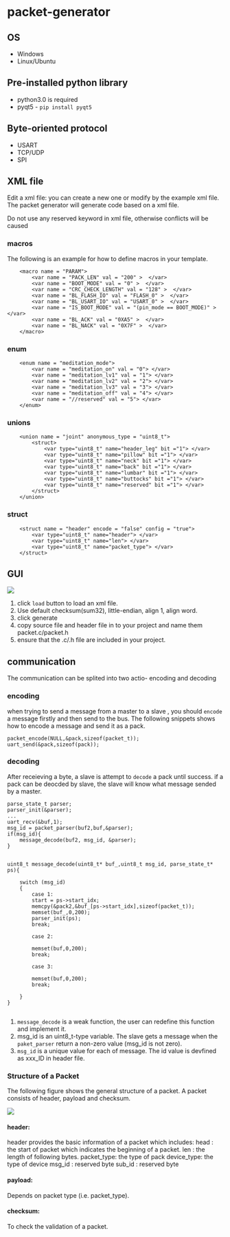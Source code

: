 # packet-generator

## OS
 * Windows
 * Linux/Ubuntu 

## Pre-installed python library
 * python3.0 is required
 * pyqt5 - `pip install pyqt5`

## Byte-oriented protocol
 * USART
 * TCP/UDP
 * SPI

## XML file
Edit a xml file: you can create a new one or modify by the example xml file. The packet generator will generate code based on a xml file. 

Do not use any reserved keyword in xml file, otherwise conflicts will be caused



### macros
The following is an example for how to define macros in your template. 
```
    <macro name = "PARAM">
        <var name = "PACK_LEN" val = "200" >  </var>
        <var name = "BOOT_MODE" val = "0" >  </var>
        <var name = "CRC_CHECK_LENGTH" val = "128" >  </var>
        <var name = "BL_FLASH_IO" val = "FLASH_0" >  </var>        
        <var name = "BL_USART_IO" val = "USART_0" >  </var>
        <var name = "IS_BOOT_MODE" val = "(pin_mode == BOOT_MODE)" >  </var>
        <var name = "BL_ACK" val = "0XA5" >  </var>
        <var name = "BL_NACK" val = "0X7F" >  </var>                        
    </macro>
```
### enum
```
    <enum name = "meditation_mode">
        <var name = "meditation_on" val = "0"> </var>
        <var name = "meditation_lv1" val = "1"> </var>
        <var name = "meditation_lv2" val = "2"> </var>
        <var name = "meditation_lv3" val = "3"> </var>
        <var name = "meditation_off" val = "4"> </var>
        <var name = "//reserved" val = "5"> </var>
    </enum>
```
### unions
```
    <union name = "joint" anonymous_type = "uint8_t">
        <struct>
            <var type="uint8_t" name="header_leg" bit ="1"> </var>
            <var type="uint8_t" name="pillow" bit ="1"> </var>
            <var type="uint8_t" name="neck" bit ="1"> </var>
            <var type="uint8_t" name="back" bit ="1"> </var>
            <var type="uint8_t" name="lumbar" bit ="1"> </var>
            <var type="uint8_t" name="buttocks" bit ="1"> </var>
            <var type="uint8_t" name="reserved" bit ="1"> </var>
        </struct>
    </union>
```

### struct
```
    <struct name = "header" encode = "false" config = "true">
        <var type="uint8_t" name="header"> </var>
        <var type="uint8_t" name="len"> </var>
    	<var type="uint8_t" name="packet_type"> </var>
    </struct>   
```

## GUI

![](https://i.imgur.com/Pm1Ez3V.png)

1. click `load` button to load an xml file.
2.  Use default checksum(sum32), little-endian, align 1, align word.
3.  click generate
4.  copy source file and header file in to your project and name them packet.c/packet.h
5. ensure that the .c/.h file are included in your project.


## communication
The communication can be splited into two actio- 
encoding and decoding

### encoding
when trying to send a message from a master to a slave , you should `encode` a message firstly and then send to the bus.
The following snippets shows how to encode a message and  send it as a pack.

```
packet_encode(NULL,&pack,sizeof(packet_t));
uart_send(&pack,sizeof(pack));
```


### decoding
After receieving a byte, a slave is attempt to `decode` a pack until success. if a pack can be deocded by slave, the slave will know what message sended by a master.

```
parse_state_t parser;
parser_init(&parser);
...
uart_recv(&buf,1);
msg_id = packet_parser(buf2,buf,&parser);
if(msg_id){
    message_decode(buf2, msg_id, &parser);
}


uint8_t message_decode(uint8_t* buf_,uint8_t msg_id, parse_state_t* ps){
	
	switch (msg_id)
	{
		case 1:
		start = ps->start_idx;
		memcpy(&pack2,&buf_[ps->start_idx],sizeof(packet_t));
		memset(buf_,0,200);
		parser_init(ps);
		break;
		
		case 2:
		
		memset(buf,0,200);
		break;
		
		case 3:
		
		memset(buf,0,200);
		break;
		
	}
}


```
1. `message_decode` is a weak function, the user can redefine this function and implement it.
2. msg_id is an uint8_t-type variable. The slave gets a message when the `paket_parser` return a non-zero value (msg_id is not zero).  
3. `msg_id` is a unique value for each of message. The id value is devfined as xxx_ID in header file.


### Structure of a Packet

The following figure shows the general structure of a packet. A packet consists of header, payload and checksum.


![](https://i.imgur.com/zg8it96.png)

#### header: 
header provides the basic information of a packet which includes:
head : the start of packet which indicates the beginning of a packet.
len : the length of following bytes.
packet_type: the type of pack
device_type: the type of device
msg_id : reserved byte
sub_id : reserved byte

#### payload:
Depends on packet type (i.e. packet_type).
#### checksum:
To check the validation of a packet.
